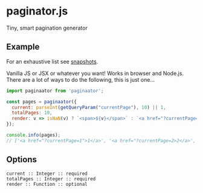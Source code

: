# paginator.js
Tiny, smart pagination generator

## Example
For an exhaustive list see [snapshots](https://github.com/aef-/paginator.js/blob/master/__snapshots__/paginator.js).

Vanilla JS or JSX or whatever you want! Works in browser and Node.js. There are a lot of ways to do the following, this is just one...
```js
import paginaator from 'paginaator';

const pages = paginaator({
  current: parseInt(getQueryParam("currentPage"), 10) || 1,
  totalPages: 10,
  render: v => isNaN(v) ? `<span>${v}</span>` : `<a href="?currentPage=${v}">${v}</a>`
});

console.info(pages);
// ['<a href="?currentPage=1">1</a>', '<a href="?currentPage=2>2</a>', '<a href="?currentPage=3">3</a>', '<span>...</span>', '<a href="?currentPage=10">10</a>'] 
```

## Options
```
current :: Integer :: required
totalPages :: Integer :: required
render :: Function :: optional
```
